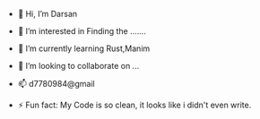 - 👋 Hi, I’m Darsan
- 👀 I’m interested in Finding the .......
- 🌱 I’m currently learning Rust,Manim
- 💞️ I’m looking to collaborate on ...
- 📫 d7780984@gmail

- ⚡ Fun fact: My Code is so clean, it looks like i didn't even write. 

<!---
a-symptotic/a-symptotic is a ✨ special ✨ repository because its `README.md` (this file) appears on your GitHub profile.
You can click the Preview link to take a look at your changes.
--->
